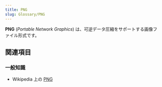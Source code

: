 ```yaml
---
title: PNG
slug: Glossary/PNG
---
```


**PNG** (_Portable Network Graphics_) は、可逆データ圧縮をサポートする画像ファイル形式です。

## 関連項目

### 一般知識

- Wikipedia 上の [PNG](https://ja.wikipedia.org/wiki/Portable_Network_Graphics)
